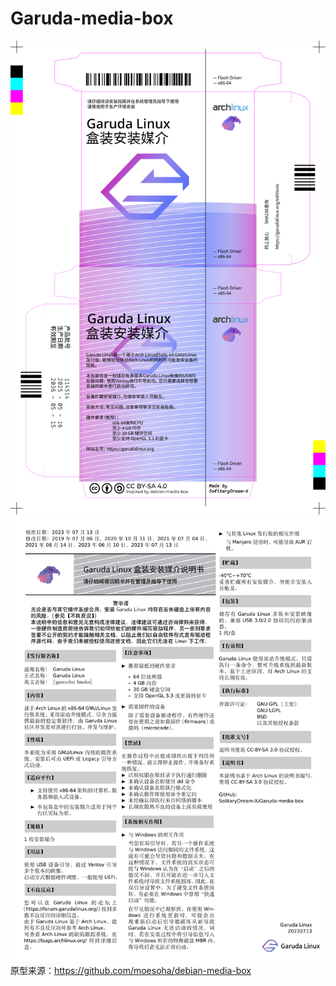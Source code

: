 # Garuda-media-box

![box](https://github.com/SolitaryDream-X/Garuda-media-box/blob/main/assets/box-page-1.png)
![instruction](https://github.com/SolitaryDream-X/Garuda-media-box/blob/main/assets/instruction-page-1.png)
原型来源：https://github.com/moesoha/debian-media-box
